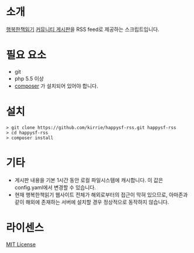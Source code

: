 # 소개
[행복한책읽기](http://happysf.net) [커뮤니티 게시판](http://happysf.net/zeroboard/zboard.php?id=reader)을 RSS feed로 제공하는 스크립트입니다.

# 필요 요소
- git
- php 5.5 이상
- [composer](https://getcomposer.org) 가 설치되어 있어야 합니다.

# 설치
	> git clone https://github.com/kirrie/happysf-rss.git happysf-rss
	> cd happysf-rss
	> composer install

# 기타
- 게시판 내용을 기본 1시간 동안 로컬 파일시스템에 캐시합니다. 이 값은 config.yaml에서 변경할 수 있습니다.
- 현재 행복한책읽기 웹사이트 전체가 해외로부터의 접근이 막혀 있으므로, 아마존과 같이 해외에 존재하는 서버에 설치할 경우 정상적으로 동작하지 않습니다.

# 라이센스
[MIT License](https://opensource.org/licenses/MIT)
